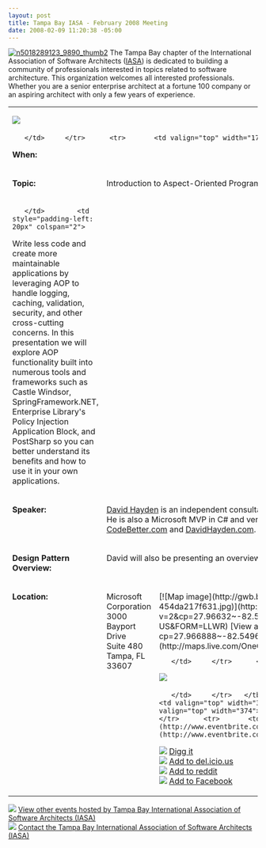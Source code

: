 ```yaml
---
layout: post
title: Tampa Bay IASA - February 2008 Meeting
date: 2008-02-09 11:20:38 -05:00
---
```


[![n5018289123_9890_thumb2](http://gwb.blob.core.windows.net/sdorman/WindowsLiveWriter/TampaBayIASAFebruary2008Meeting_9EC6/n5018289123_9890_thumb2_thumb.jpg)](http://gwb.blob.core.windows.net/sdorman/WindowsLiveWriter/TampaBayIASAFebruary2008Meeting_9EC6/n5018289123_9890_thumb2_2.jpg) The Tampa Bay chapter of the International Association of Software Architects ([IASA](http://www.iasahome.org/web/home/home)) is dedicated to building a community of professionals interested in topics related to software architecture. This organization welcomes all interested professionals. Whether you are a senior enterprise architect at a fortune 100 company or an aspiring architect with only a few years of experience.       

  <table cellspacing="0" cellpadding="2" width="740" border="0"><tbody>     <tr>       <td valign="top" colspan="3">         

[![](http://www.eventbrite.com/img/button/register_blue.gif)](http://www.eventbrite.com/event/89620056/sdorman)    

       </td>     </tr>      <tr>       <td valign="top" width="175">         

**When:**
       </td>        <td valign="top" colspan="2">         

2/28/2008 6:30 PM - 8:30 PM
       </td>     </tr>      <tr>       <td valign="top" width="175">         

**Topic:**
       </td>        <td valign="top" colspan="2">         

Introduction to Aspect-Oriented Programming (AOP)
       </td>     </tr>      <tr>       <td valign="top" width="175">         

       </td>        <td style="padding-left: 20px" colspan="2">         

Write less code and create more maintainable applications by leveraging AOP to handle logging, caching, validation, security, and other cross-cutting concerns. In this presentation we will explore AOP functionality built into numerous tools and frameworks such as Castle Windsor, SpringFramework.NET, Enterprise Library's Policy Injection Application Block, and PostSharp so you can better understand its benefits and how to use it in your own applications.
       </td>     </tr>      <tr>       <td valign="top" width="175">         

**Speaker:**
       </td>        <td valign="top" colspan="2">         

[David Hayden](http://www.davidhayden.com/) is an independent consultant in Sarasota, Florida specializing in ASP.NET web applications using Microsoft's patterns and practices. He is also a Microsoft MVP in C# and very active in the Enterprise Library and Software Factory communities. He runs two active blogs at [CodeBetter.com](http://www.codebetter.com/) and [DavidHayden.com](http://www.davidhayden.com/).
       </td>     </tr>      <tr>       <td valign="top" width="175">         

**Design Pattern Overview:**
       </td>        <td valign="top" colspan="2">         

David will also be presenting an overview of the Factory pattern.
       </td>     </tr>      <tr>       <td valign="top" width="175">         

**Location:**
       </td>        <td valign="top" width="250">         

Microsoft Corporation              
3000 Bayport Drive               
Suite 480               
Tampa, FL 33607 
       </td>        <td valign="top">         

<div class="wlWriterSmartContent" id="scid:84E294D0-71C9-4bd0-A0FE-95764E0368D9:fafe0254-cc61-4202-94a3-eacbed2d41d1" style="padding-right: 0px; display: inline; padding-left: 0px; padding-bottom: 0px; margin: 0px; padding-top: 0px">[![Map image](http://gwb.blob.core.windows.net/sdorman/WindowsLiveWriter/TampaBayIASAFebruary2008Meeting_9EC6/map-454da217f631.jpg)](http://maps.live.com/default.aspx?v=2&cp=27.96632~-82.54968&lvl=15&style=r&scene=9531687&sp=aN.27.96704_-82.54985_Untitled%2520pushpin_&mkt=en-US&FORM=LLWR)</div>              
[View a larger map](http://maps.live.com/default.aspx?cp=27.966888~-82.549685&lvl=14&style=r&v=2&sp=Point.27.966888_-82.549685_Microsoft+Corp)               
[View 1-Click Directions](http://maps.live.com/OneClickDirections.aspx?mkt=en-us&rtp=~pos.27.968023982861645_-82.549467086792&FORM=LLMP)           

       </td>     </tr>      <tr>       <td valign="top" colspan="3">         

[![](http://www.eventbrite.com/img/button/register_blue.gif)](http://www.eventbrite.com/event/89620056/sdorman)    

       </td>     </tr>   </tbody></table>  <table cellspacing="0" cellpadding="2" width="680" border="0"><tbody>     <tr>       <td valign="top" width="304">![](http://www.eventbrite.com/img/icon/friends.gif) **Share this event**</td>        <td valign="top" width="374">![](http://www.eventbrite.com/img/icon/rss.png) **Subscribe to future event notifications**</td>     </tr>      <tr>       <td valign="top" width="329">[![](http://www.eventbrite.com/img/icon/friends.gif)](http://www.eventbrite.com/invitefriend?eid=89609023) [Email to friends & colleagues](http://www.eventbrite.com/invitefriend?eid=89620056)             
[![](http://www.eventbrite.com/img/icon/digg.png)](http://digg.com/submit?phase=2&url=http%3A%2F%2Fwww.eventbrite.com%2Fevent%2F89609023&title=January+2008+Meeting) [Digg it](http://digg.com/submit?phase=2&url=http%3A%2F%2Fwww.eventbrite.com%2Fevent%2F89620056&title=Febraury+2008+Meeting)             
[![](http://www.eventbrite.com/img/icon/delicious.png)](http://del.icio.us/post?url=http%3A%2F%2Fwww.eventbrite.com%2Fevent%2F89609023&title=January+2008+Meeting) [Add to del.icio.us](http://del.icio.us/post?url=http%3A%2F%2Fwww.eventbrite.com%2Fevent%2F89620056&title=February+2008+Meeting)             
[![](http://www.eventbrite.com/img/icon/reddit.png)](http://reddit.com/submit?url=http%3A%2F%2Fwww.eventbrite.com%2Fevent%2F89609023&title=January+2008+Meeting) [Add to reddit](http://reddit.com/submit?url=http%3A%2F%2Fwww.eventbrite.com%2Fevent%2F89620056&title=February+2008+Meeting)             
[![](http://www.eventbrite.com/img/icon/facebook.png)](http://www.facebook.com/sharer.php?u=http%3A%2F%2Fwww.eventbrite.com%2Fevent%2F89609023&t=January+2008+Meeting) [Add to Facebook](http://www.facebook.com/sharer.php?u=http%3A%2F%2Fwww.eventbrite.com%2Fevent%2F89620056&t=February+2008+Meeting)</td>        <td valign="top" width="390">[![](http://www.eventbrite.com/img/icon/xml_icon.gif)](http://www.eventbrite.com/rest/organizer_list_events/47777115) [View XML Feed](http://www.eventbrite.com/rest/organizer_list_events/47777115)             
[![](http://www.eventbrite.com/img/icon/rss.png)](http://www.eventbrite.com/rss/organizer_list_events/47777115) [Subscribe to RSS Feed](http://www.eventbrite.com/rss/organizer_list_events/47777115)             
[![](http://www.eventbrite.com/img/icon/atom.png)](http://www.eventbrite.com/atom/organizer_list_events/47777115) [Subscribe to Atom Feed](http://www.eventbrite.com/atom/organizer_list_events/47777115)             
[![](http://www.eventbrite.com/img/icon/google.png)](http://fusion.google.com/add?feedurl=http%3A%2F%2Fwww.eventbrite.com%2Fatom%2Forganizer_list_events%2F47777115) [Add to Google](http://fusion.google.com/add?feedurl=http%3A%2F%2Fwww.eventbrite.com%2Fatom%2Forganizer_list_events%2F47777115)             
[![](http://www.eventbrite.com/img/icon/yahoo.png)](http://add.my.yahoo.com/rss?url=http%3A%2F%2Fwww.eventbrite.com%2Frss%2Forganizer_list_events%2F47777115) [Add to My Yahoo!](http://add.my.yahoo.com/rss?url=http%3A%2F%2Fwww.eventbrite.com%2Frss%2Forganizer_list_events%2F47777115)             
[![](http://www.eventbrite.com/img/icon/aol.png)](http://feeds.my.aol.com/add.jsp?url=http%3A%2F%2Fwww.eventbrite.com%2Fatom%2Forganizer_list_events%2F47777115) [Add to My AOL](http://feeds.my.aol.com/add.jsp?url=http%3A%2F%2Fwww.eventbrite.com%2Fatom%2Forganizer_list_events%2F47777115)             
[![](http://www.eventbrite.com/img/icon/msn.png)](http://my.msn.com/addtomymsn.armx?id=rss&ut=http%3A%2F%2Fwww.eventbrite.com%2Frss%2Forganizer_list_events%2F47777115&ru=http%3A%2F%2Fwww.eventbrite.com) [Add to My MSN](http://my.msn.com/addtomymsn.armx?id=rss&ut=http%3A%2F%2Fwww.eventbrite.com%2Frss%2Forganizer_list_events%2F47777115&ru=http%3A%2F%2Fwww.eventbrite.com) </td>     </tr>   </tbody></table>  

[![](http://www.eventbrite.com/img/icon/calendar2.gif)](http://www.eventbrite.com/org/47777115?s=885210) [View other events hosted by Tampa Bay International Association of Software Architects (IASA)](http://www.eventbrite.com/org/47777115?s=885210)       
[![](http://www.eventbrite.com/img/icon/contact.gif)](http://www.eventbrite.com/contactorganizer?eid=89609023) [Contact the Tampa Bay International Association of Software Architects (IASA)](http://www.eventbrite.com/contactorganizer?eid=89620056)
